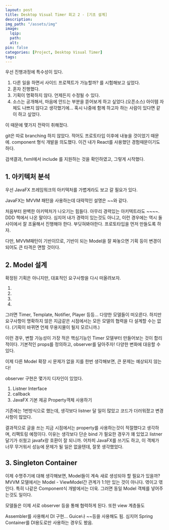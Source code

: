 ```yaml
---
layout: post
title: Desktop Visual Timer 회고 2 - [기초 설계]
description:
img_path: "/assets/img"
image:
  lqip:
  path:
  alt:
pin: false
categories: [Project, Desktop Visual Timer]
tags:
---
```


우선 진행과정에 특수성이 있다.

1. 다른 일을 하면서 사이드 프로젝트가 가능할까? 를 시험해보고 싶었다.
2. 혼자 진행했다.
3. 기획이 명확하지 않다. 언제든지 수정될 수 있다.
4. 소스는 공개해서, 마음에 안드는 부분을 뜯어보게 하고 싶었다.(오픈소스) 아이템 자체도 나쁘지 않다고 생각했기에... 혹시 나중에 함께 하고자 하는 사람이 있다면 같이 하고 싶었다.

이 때문에 몇가지 전략이 취해졌다.

git은 따로 branching 하지 않았다. 적어도 프로토타입 이후에 내놓을 것이었기 때문에.
component 형식 개발을 의도했다. 이건 내가 React를 사용했던 경험때문이기도 하다.

검색결과, fxml에서 include 를 지원하는 것을 확인하였고, 그렇게 시작했다.

## 1. 아키텍처 분석

우선 JavaFX 프레임워크의 아키텍처를 가볍게라도 보고 갈 필요가 있다.

JavaFX는 MVVM 패턴을 사용하는데 대략적인 설명은 ~~와 같다.

처음부터 완벽한 아키텍처가 나오기는 힘들다.
아무리 경력있는 아키텍트라도 ~~~~. DDD 책에서 나온 말이다.
심지어 내가 경력이 있는것도 아니고, 이런 경우에는 역시 둘 사이에서 잘 조율해서 진행해야 한다. 부딧혀봐야한다.
프로토타입을 먼저 만들도록 하자.

다만, MVVM패턴이 기반이므로, 기반이 되는 Model을 잘 짜놓으면 기획 등이 변경이 되어도 큰 타격은 면할 것이다.

## 2. Model 설계

확정된 기획은 아니지만, 대표적인 요구사항을 다시 떠올려보자.

1.
2.
3.
4.

그러면 Timer, Template, Notifier, Player 등등... 다양한 모델들이 떠오른다.
하지만 요구사항이 명확하지 않은 지금같은 시점에서는 모든 모델의 협력을 다 설계할 수는 없다. (기획이 바뀌면 언제 무용지물이 될지 모르니까.)

이런 경우, 변할 가능성이 가장 적은 핵심기능인 Timer 모델부터 만들어보는 것이 합리적이다.
기본적인 props를 정의하고, observer를 달아주자! 다양한 변화에 대응할 수 있다.

이제 다른 Model 확장 시 문제가 없을 지를 한번 생각해보면, 큰 문제는 예상되지 않는다!

observer 구현은 몇가지 디자인이 있었다.

1. Listner Interface
2. callback
3. JavaFX 기본 제공 Property객체 사용하기

기존에는 1번방식으로 했는데,
생각보다 listner 달 일이 많았고
코드가 더러워졌고
변경사항이 많았다.

결과적으로 글을 쓰는 지금 시점에서는 property를 사용하는것이 적절했다고 생각하며, 리팩토링 예정이다.
이유는 생각보다 단순 bind 가 필요한 경우가 꽤 있었고
listner 달기가 쉬웠고
javafx랑 호환이 잘 되니까. 어차피 JavaFX를 쓰기도 하고, 이 객체가 너무 무거워서 성능에 문제가 될 일은 없을텐데, 잘못 생각했었다.

## 3. Singleton Container

이제 수명주기에 대해 생각해보면, Model들이 계속 새로 생성되야 할 필요가 있을까?
MVVM 모델에서는 Model - ViewModel간 관계가 1:1만 있는 것이 아니다. 엮이고 엮인다. 특히 나같은 Component식 개발에서는 더욱.
그러면 동일 Model 객체를 넣어주는것도 일이다.

모델들은 이제 서로 observer 등을 통해 협력하게 된다.
또한 view 계층들도

Assembler를 사용해서 DI 구현...
Guice나 ~~등을 사용해도 됨. 심지어 Spring Container를 DI용도로만 사용하는 경우도 봤음.
